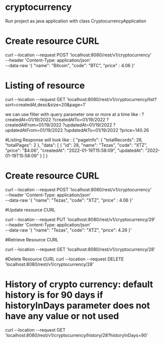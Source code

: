 # cryptocurrency
Run project as java application with class CryptocurrencyApplication


# Create resource CURL

curl --location --request POST 'localhost:8080/rest/v1/cryptocurrency' \
--header 'Content-Type: application/json' \
--data-raw '{
    "name": "Bitcoin", "code": "BTC", "price" : 4.06
}'


# Listing of resource

curl --location --request GET 'localhost:8080/rest/v1/cryptocurrency/list?sort=createdAt,desc&size=20&page=1'

we can use filter with query parameter one or more at a time like :
?createdAt=01/19/2022
?createdAtTo=01/19/2022
?createdAtFrom=01/19/2022
?updatedAt=01/19/2022
?updatedAtFrom=01/19/2022
?updatedAtTo=01/19/2022
?price=140.26

#Listing Response will look like :
{
    "pageInfo": {
        "totalRecords": 26,
        "totalPages": 2
    },
    "data": [
        {
            "id": 28,
            "name": "Tezas",
            "code": "XTZ",
            "price": "$4.06",
            "createdAt": "2022-01-19T15:58:09",
            "updatedAt": "2022-01-19T15:58:09"
        }
    ]
 }

# Create resource CURL

curl --location --request POST 'localhost:8080/rest/v1/cryptocurrency' \
--header 'Content-Type: application/json' \
--data-raw '{
    "name": "Tezas", "code": "XTZ", "price" : 4.06
}'

#Update resource CURL

curl --location --request PUT 'localhost:8080/rest/v1/cryptocurrency/29' \
--header 'Content-Type: application/json' \
--data-raw '{
    "name": "Tezas",
    "code": "XTZ",
    "price": 4.26
}'

#Retrieve Resource CURL

curl --location --request GET 'localhost:8080/rest/v1/cryptocurrency/28'


#Delete Resource CURL
curl --location --request DELETE 'localhost:8080/rest/v1/cryptocurrency/28' 

# History of crypto currency: default history is for 90 days if historyInDays parameter does not have any value or not used
curl --location --request GET 'localhost:8080/rest/v1/cryptocurrency/history/28?historyInDays=90'


